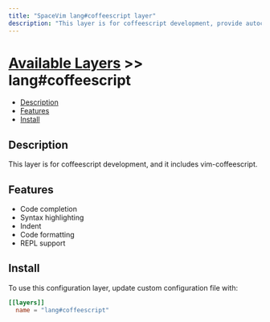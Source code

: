 ```yaml
---
title: "SpaceVim lang#coffeescript layer"
description: "This layer is for coffeescript development, provide autocompletion, syntax checking, code format for coffeescript file."
---
```


# [Available Layers](../../) >> lang#coffeescript

<!-- vim-markdown-toc GFM -->

- [Description](#description)
- [Features](#features)
- [Install](#install)

<!-- vim-markdown-toc -->

## Description

This layer is for coffeescript development, and it includes vim-coffeescript.

## Features

- Code completion
- Syntax highlighting
- Indent
- Code formatting
- REPL support

## Install

To use this configuration layer, update custom configuration file with:

```toml
[[layers]]
  name = "lang#coffeescript"
```
